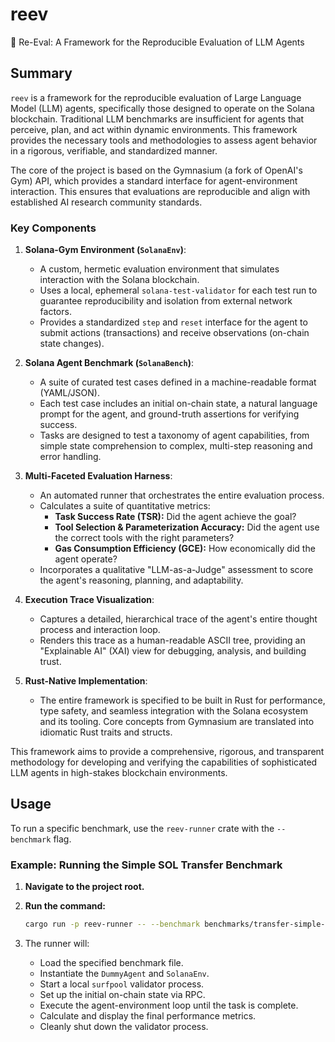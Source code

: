 # reev
🪸 Re-Eval: A Framework for the Reproducible Evaluation of LLM Agents

## Summary

`reev` is a framework for the reproducible evaluation of Large Language Model (LLM) agents, specifically those designed to operate on the Solana blockchain. Traditional LLM benchmarks are insufficient for agents that perceive, plan, and act within dynamic environments. This framework provides the necessary tools and methodologies to assess agent behavior in a rigorous, verifiable, and standardized manner.

The core of the project is based on the Gymnasium (a fork of OpenAI's Gym) API, which provides a standard interface for agent-environment interaction. This ensures that evaluations are reproducible and align with established AI research community standards.

### Key Components

1.  **Solana-Gym Environment (`SolanaEnv`)**:
    *   A custom, hermetic evaluation environment that simulates interaction with the Solana blockchain.
    *   Uses a local, ephemeral `solana-test-validator` for each test run to guarantee reproducibility and isolation from external network factors.
    *   Provides a standardized `step` and `reset` interface for the agent to submit actions (transactions) and receive observations (on-chain state changes).

2.  **Solana Agent Benchmark (`SolanaBench`)**:
    *   A suite of curated test cases defined in a machine-readable format (YAML/JSON).
    *   Each test case includes an initial on-chain state, a natural language prompt for the agent, and ground-truth assertions for verifying success.
    *   Tasks are designed to test a taxonomy of agent capabilities, from simple state comprehension to complex, multi-step reasoning and error handling.

3.  **Multi-Faceted Evaluation Harness**:
    *   An automated runner that orchestrates the entire evaluation process.
    *   Calculates a suite of quantitative metrics:
        *   **Task Success Rate (TSR):** Did the agent achieve the goal?
        *   **Tool Selection & Parameterization Accuracy:** Did the agent use the correct tools with the right parameters?
        *   **Gas Consumption Efficiency (GCE):** How economically did the agent operate?
    *   Incorporates a qualitative "LLM-as-a-Judge" assessment to score the agent's reasoning, planning, and adaptability.

4.  **Execution Trace Visualization**:
    *   Captures a detailed, hierarchical trace of the agent's entire thought process and interaction loop.
    *   Renders this trace as a human-readable ASCII tree, providing an "Explainable AI" (XAI) view for debugging, analysis, and building trust.

5.  **Rust-Native Implementation**:
    *   The entire framework is specified to be built in Rust for performance, type safety, and seamless integration with the Solana ecosystem and its tooling. Core concepts from Gymnasium are translated into idiomatic Rust traits and structs.

This framework aims to provide a comprehensive, rigorous, and transparent methodology for developing and verifying the capabilities of sophisticated LLM agents in high-stakes blockchain environments.

## Usage

To run a specific benchmark, use the `reev-runner` crate with the `--benchmark` flag.

### Example: Running the Simple SOL Transfer Benchmark

1.  **Navigate to the project root.**
2.  **Run the command:**

    ```bash
    cargo run -p reev-runner -- --benchmark benchmarks/transfer-simple-001.yml
    ```

3.  The runner will:
    *   Load the specified benchmark file.
    *   Instantiate the `DummyAgent` and `SolanaEnv`.
    *   Start a local `surfpool` validator process.
    *   Set up the initial on-chain state via RPC.
    *   Execute the agent-environment loop until the task is complete.
    *   Calculate and display the final performance metrics.
    *   Cleanly shut down the validator process.
